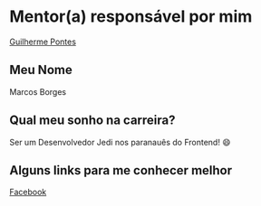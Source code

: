 # Mentor(a) responsável por mim

[Guilherme Pontes](/mentores/perfis/guilhermepontes.md)

## Meu Nome

Marcos Borges

## Qual meu sonho na carreira?

Ser um Desenvolvedor Jedi nos paranauês do Frontend! :smile:

## Alguns links para me conhecer melhor

[Facebook](https://www.facebook.com/Marcos.abb10)

